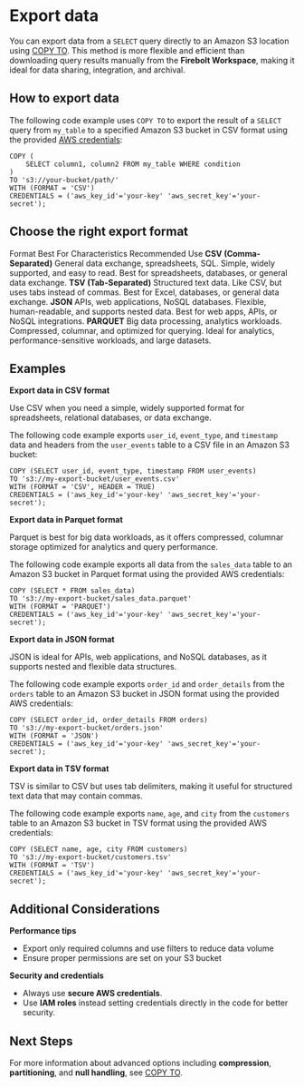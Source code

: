 # [](#export-data)Export data

You can export data from a `SELECT` query directly to an Amazon S3 location using [COPY TO](/sql_reference/commands/data-management/copy-to.html). This method is more flexible and efficient than downloading query results manually from the **Firebolt Workspace**, making it ideal for data sharing, integration, and archival.

## [](#how-to-export-data)How to export data

The following code example uses `COPY TO` to export the result of a `SELECT` query from `my_table` to a specified Amazon S3 bucket in CSV format using the provided [AWS credentials](/sql_reference/commands/data-management/copy-to.html#credentials):

```
COPY (
    SELECT column1, column2 FROM my_table WHERE condition
) 
TO 's3://your-bucket/path/'
WITH (FORMAT = 'CSV')
CREDENTIALS = ('aws_key_id'='your-key' 'aws_secret_key'='your-secret');
```

## [](#choose-the-right-export-format)Choose the right export format

Format Best For Characteristics Recommended Use **CSV (Comma-Separated)** General data exchange, spreadsheets, SQL. Simple, widely supported, and easy to read. Best for spreadsheets, databases, or general data exchange. **TSV (Tab-Separated)** Structured text data. Like CSV, but uses tabs instead of commas. Best for Excel, databases, or general data exchange. **JSON** APIs, web applications, NoSQL databases. Flexible, human-readable, and supports nested data. Best for web apps, APIs, or NoSQL integrations. **PARQUET** Big data processing, analytics workloads. Compressed, columnar, and optimized for querying. Ideal for analytics, performance-sensitive workloads, and large datasets.

## [](#examples)Examples

**Export data in CSV format**

Use CSV when you need a simple, widely supported format for spreadsheets, relational databases, or data exchange.

The following code example exports `user_id`, `event_type`, and `timestamp` data and headers from the `user_events` table to a CSV file in an Amazon S3 bucket:

```
COPY (SELECT user_id, event_type, timestamp FROM user_events) 
TO 's3://my-export-bucket/user_events.csv'
WITH (FORMAT = 'CSV', HEADER = TRUE)
CREDENTIALS = ('aws_key_id'='your-key' 'aws_secret_key'='your-secret');
```

**Export data in Parquet format**

Parquet is best for big data workloads, as it offers compressed, columnar storage optimized for analytics and query performance.

The following code example exports all data from the `sales_data` table to an Amazon S3 bucket in Parquet format using the provided AWS credentials:

```
COPY (SELECT * FROM sales_data) 
TO 's3://my-export-bucket/sales_data.parquet'
WITH (FORMAT = 'PARQUET')
CREDENTIALS = ('aws_key_id'='your-key' 'aws_secret_key'='your-secret');
```

**Export data in JSON format**

JSON is ideal for APIs, web applications, and NoSQL databases, as it supports nested and flexible data structures.

The following code example exports `order_id` and `order_details` from the `orders` table to an Amazon S3 bucket in JSON format using the provided AWS credentials:

```
COPY (SELECT order_id, order_details FROM orders) 
TO 's3://my-export-bucket/orders.json'
WITH (FORMAT = 'JSON')
CREDENTIALS = ('aws_key_id'='your-key' 'aws_secret_key'='your-secret');
```

**Export data in TSV format**

TSV is similar to CSV but uses tab delimiters, making it useful for structured text data that may contain commas.

The following code example exports `name`, `age`, and `city` from the `customers` table to an Amazon S3 bucket in TSV format using the provided AWS credentials:

```
COPY (SELECT name, age, city FROM customers) 
TO 's3://my-export-bucket/customers.tsv'
WITH (FORMAT = 'TSV')
CREDENTIALS = ('aws_key_id'='your-key' 'aws_secret_key'='your-secret');
```

## [](#additional-considerations)Additional Considerations

**Performance tips**

- Export only required columns and use filters to reduce data volume
- Ensure proper permissions are set on your S3 bucket

**Security and credentials**

- Always use **secure AWS credentials**.
- Use **IAM roles** instead setting credentials directly in the code for better security.

## [](#next-steps)Next Steps

For more information about advanced options including **compression**, **partitioning**, and **null handling**, see [COPY TO](/sql_reference/commands/data-management/copy-to.html).